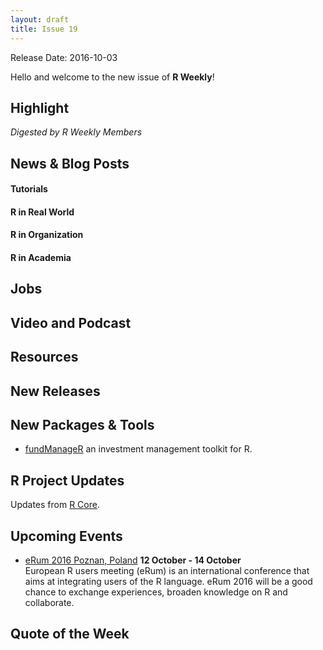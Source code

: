 ```yaml
---
layout: draft
title: Issue 19
---
```


Release Date: 2016-10-03

Hello and welcome to the new issue of **R Weekly**!

## Highlight

*Digested by R Weekly Members*


## News & Blog Posts

#### Tutorials



#### R in Real World



#### R in Organization



#### R in Academia



## Jobs



## Video and Podcast



## Resources



## New Releases



## New Packages & Tools
* [fundManageR](https://github.com/abresler/fundManageR) an investment management toolkit for R.



## R Project Updates

Updates from [R Core](http://developer.r-project.org/blosxom.cgi/R-devel/NEWS).




## Upcoming Events

+ [eRum 2016 Poznan, Poland](http://erum.ue.poznan.pl/)  **12 October - 14 October** <br>
European R users meeting (eRum) is an international conference that aims at integrating users of the R language. eRum 2016 will be a good chance to exchange experiences, broaden knowledge on R and collaborate. <br /> 

## Quote of the Week


<p><small id="page_view">&nbsp;</small></p>
